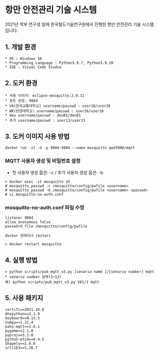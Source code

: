 # 항만 안전관리 기술 시스템
2021년 학부 연구생 일때 한국철도기술연구원에서 진행한 항만 안전관리 기술 시스템 입니다.

## 1. 개발 환경
```
* OS : Windows 10
* Programming Language : Python3.9.7, Python3.9.10
* IDE : Visual Code Studio
```

## 2. 도커 환경
```
* 사용 이미지: eclipse-mosquitto:2.0.11
* 포트 번호: 9884
* VA(한국교통대학교) username/passwd : user10/user10
* WK(한양대학교) username/passwd : user16/user16
* deu username/passwd : deu01/deu01
* 추가 username/passwd : user13/user13
```

## 3. 도커 이미지 사용 방법
```
docker run -it -d -p 9884:9884 --name mosquitto qwe5908/mqtt
```

### MQTT 사용자 생성 및 비밀번호 설정
* 첫 사용자 생성 옵션: -c / 추가 사용자 생성 옵션: -b
```
> docker exec -it mosquitto sh
# mosquitto_passwd -c /mosquitto/config/pwfile <username>
# mosquitto_passwd -b /mosquitto/config/pwfile <username> <passwd>
# vi mosquitto-no-auth.conf
```

### mosquitto-no-auth.conf 파일 수정
```
listener 9884
allow_anonymous false
password_file /mosquitto/config/pwfile

docker 컨테이너 restart

> docker restart mosquitto
```

## 4. 실행 방법
```
> python scripts/pub_mqtt_v3.py [senario name ]/[senario number] mqtt
* senario number 입력(1~13)
예) python scripts/pub_mqtt_v3.py VA1/1 mqtt
```

## 5. 사용 패키지
```
certifi==2021.10.8
dnspython==2.1.0
keyboard==0.13.5
numpy==1.21.4
paho-mqtt==1.6.1
pygame==2.1.0
pyproj==3.3.0
python-etcd==0.4.5
Shapely==1.8.0
urllib3==1.26.7
```
